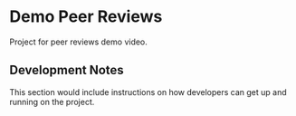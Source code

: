 # Demo Peer Reviews
Project for peer reviews demo video.

## Development Notes

This section would include instructions on how developers can get up and running on the project.

